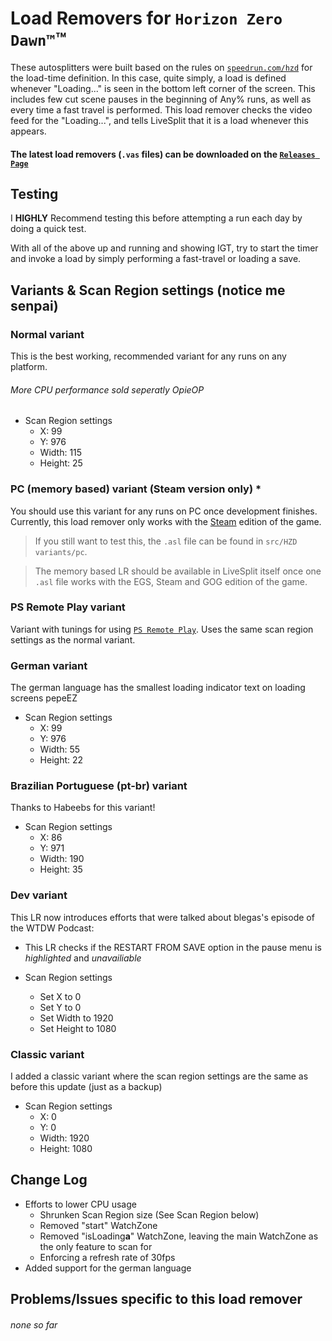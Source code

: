 # Load Removers for `Horizon Zero Dawn™`™

These autosplitters were built based on the rules on [`speedrun.com/hzd`](https://www.speedrun.com/hzd) for the load-time definition.
In this case, quite simply, a load is defined whenever "Loading..." is seen in the bottom left corner of the screen.
This includes few cut scene pauses in the beginning of Any% runs, as well as every time a fast travel is performed.
This load remover checks the video feed for the "Loading...", and tells LiveSplit that it is a load whenever this appears.

#### The latest load removers (`.vas` files) can be downloaded on the [`Releases Page`](https://github.com/blegas78/autoSplitters/releases)

## Testing

I **HIGHLY** Recommend testing this before attempting a run each day by doing a quick test.

With all of the above up and running and showing IGT, try to start the timer and invoke a load by simply performing a fast-travel or loading a save.

## Variants & Scan Region settings (notice me senpai)


### Normal variant

This is the best working, recommended variant for any runs on any platform.
###### More CPU performance sold seperatly OpieOP

 - Scan Region settings
   - X: 99
   - Y: 976
   - Width: 115
   - Height: 25


### PC (memory based) variant (Steam version only) *

You should use this variant for any runs on PC once development finishes.
Currently, this load remover only works with the [Steam](https://store.steampowered.com/app/1151640/Horizon_Zero_Dawn_Complete_Edition/) edition of the game.

> If you still want to test this, the `.asl` file can be found in `src/HZD variants/pc`.

> The memory based LR should be available in LiveSplit itself once one `.asl` file works with the EGS, Steam and GOG edition of the game.


### PS Remote Play variant

Variant with tunings for using [`PS Remote Play`](https://www.playstation.com/en-us/remote-play/). Uses the same scan region settings as the normal variant.


### German variant
The german language has the smallest loading indicator text on loading screens pepeEZ

 - Scan Region settings
   - X: 99
   - Y: 976
   - Width: 55
   - Height: 22
   
### Brazilian Portuguese (pt-br) variant
Thanks to Habeebs for this variant!

 - Scan Region settings
   - X: 86
   - Y: 971
   - Width: 190
   - Height: 35

### Dev variant

This LR now introduces efforts that were talked about blegas's episode of the WTDW Podcast:
 - This LR checks if the RESTART FROM SAVE option in the pause menu is *highlighted* and *unavailiable*

 - Scan Region settings
   - Set X to 0
   - Set Y to 0
   - Set Width to 1920
   - Set Height to 1080


### Classic variant
I added a classic variant where the scan region settings are the same as before this update (just as a backup)

 - Scan Region settings
   - X: 0
   - Y: 0
   - Width: 1920
   - Height: 1080


##  Change Log

- Efforts to lower CPU usage
  - Shrunken Scan Region size (See Scan Region below)
  - Removed "start" WatchZone
  - Removed "isLoading**a**" WatchZone, leaving the main WatchZone as the only feature to scan for
  - Enforcing a refresh rate of 30fps
- Added support for the german language

## Problems/Issues specific to this load remover

###### none so far
